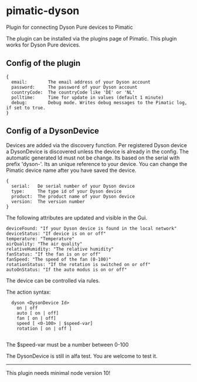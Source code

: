 # pimatic-dyson
Plugin for connecting Dyson Pure devices to Pimatic

The plugin can be installed via the plugins page of Pimatic.
This plugin works for Dyson Pure devices.

## Config of the plugin
```
{
  email:  	 	The email address of your Dyson account
  password:  	The password of your Dyson account
  countryCode:  The countryCode like 'DE' or 'NL'
  polltime:     Time for update in values (default 1 minute)
  debug:        Debug mode. Writes debug messages to the Pimatic log, if set to true.
}
```

## Config of a DysonDevice

Devices are added via the discovery function. Per registered Dyson device a DysonDevice is discovered unless the device is already in the config.
The automatic generated Id must not be change. Its based on the serial with prefix 'dyson-'. Its an unique reference to your device. You can change the Pimatic device name after you have saved the device. 

```
{
  serial: 	De serial number of your Dyson device
  type: 	The type id of your Dyson device
  product: 	The product name of your Dyson device
  version: 	The version number
}
```

The following attributes are updated and visible in the Gui.

```
deviceFound: "If your Dyson device is found in the local network"
deviceStatus: "If device is on or off"
temperature: "Temperature"
airQuality: "The air quality"
relativeHumidity: "The relative humidity"
fanStatus: "If the fan is on or off"
fanSpeed: "The speed of the fan (0-100)"
rotationStatus: "If the rotation is switched on or off"
autoOnStatus: "If the auto modus is on or off"
```

The device can be controlled via rules.

The action syntax:
```
  dyson <DysonDevice Id> 
  	on | off 
  	auto [ on | off]  
  	fan [ on | off]
  	speed [ <0-100> | $speed-var] 
  	rotation [ on | off ]
      
```

The $speed-var must be a number between 0-100

The DysonDevice is still in alfa test. You are welcome to test it.

----
This plugin needs minimal node version 10!

